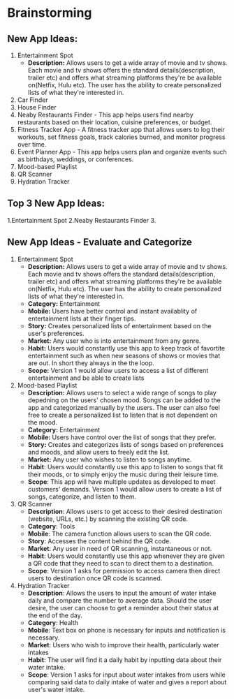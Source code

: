 # Brainstorming

## New App Ideas:
1. Entertainment Spot
   - **Description:** Allows users to get a wide array of movie and tv shows. Each movie and tv shows offers the standard details(description, trailer etc) and offers what streaming platforms they're be available on(Netfix, Hulu etc). The user has the ability to create personalized lists of what they're interested in.
2. Car Finder
3. House Finder
4. Neaby Restaurants Finder - This app helps users find nearby restaurants based on their location, cuisine preferences, or budget.
5. Fitness Tracker App - A fitness tracker app that allows users to log their workouts, set fitness goals, track calories burned, and monitor progress over time.
6. Event Planner App - This app helps users plan and organize events such as birthdays, weddings, or conferences.
7. Mood-based Playlist
8. QR Scanner
9. Hydration Tracker

## Top 3 New App Ideas:
1.Entertainment Spot
2.Neaby Restaurants Finder
3.

## New App Ideas - Evaluate and Categorize
1. Entertainment Spot
    - **Description:** Allows users to get a wide array of movie and tv shows. Each movie and tv shows offers the standard details(description, trailer etc) and offers what streaming platforms they're be available on(Netfix, Hulu etc). The user has the ability to create personalized lists of what they're interested in.
    - **Category:** Entertainment
    - **Mobile:** Users have better control and instant availablity of entertainment lists at their finger tips.
    - **Story:** Creates personalized lists of entertainment based on the user's preferences.
    - **Market:** Any user who is into entertainment from any genre.
    - **Habit:** Users would constantly use this app to keep track of favortite entertainment such as when new seasons of shows or movies that are out. In short they always in the the loop.
    - **Scope:** Version 1 would allow users to access a list of different entertainment and be able to create lists
2. Mood-based Playlist
   - **Description:** Allows users to select a wide range of songs to play depedning on the users' chosen mood. Songs can be added to the app and categorized manually by the users. The user can also feel free to create a personalized list to listen that is not dependent on the mood.
   - **Category:** Entertainment
   - **Mobile:** Users have control over the list of songs that they prefer.
   - **Story:** Creates and categorizes lists of songs based on preferences and moods, and allow users to freely edit the list.
   - **Market:** Any user who wishes to listen to songs anytime.
   - **Habit**: Users would constantly use this app to listen to songs that fit their moods, or to simply enjoy the music during their leisure time.
   - **Scope**: This app will have multiple updates as developed to meet customers' demands. Version 1 would allow users to create a list of songs, categorize, and listen to them.
3. QR Scanner
   - **Description**: Allows users to get access to their desired destination (website, URLs, etc.) by scanning the existing QR code.
   - **Category**: Tools
   - **Mobile**: The camera function allows users to scan the QR code.
   - **Story**: Accesses the content behind the QR code.
   - **Market**: Any user in need of QR scanning, instantaneous or not.
   - **Habit**: Users would constantly use this app whenever they are given a QR code that they need to scan to direct them to a destination.
   - **Scope**: Version 1 asks for permission to access camera then direct users to destination once QR code is scanned.
4. Hydration Tracker
   - **Description**: Allows the users to input the amount of water intake daily and compare the number to average data. Should the user desire, the user can choose to get a reminder about their status at the end of the day.
   - **Category**: Health
   - **Mobile**: Text box on phone is necessary for inputs and notification is necessary.
   - **Market**: Users who wish to improve their health, particularly water intakes
   - **Habit**: The user will find it a daily habit by inputting data about their water intake.
   - **Scope**: Version 1 asks for input about water intakes from users while comparing said data to daily intake of water and gives a report about user's water intake.


